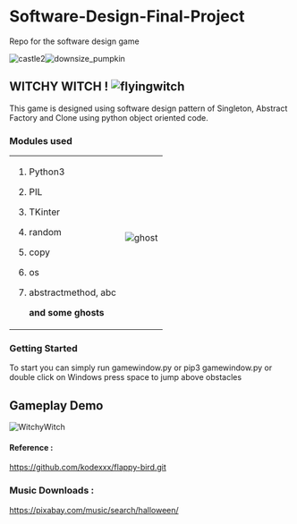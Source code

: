 # Software-Design-Final-Project
Repo for the software design game 

![castle2](https://user-images.githubusercontent.com/64002247/204157271-5495acdf-c640-4d48-8775-7021c3cd26b5.png)![downsize_pumpkin](https://user-images.githubusercontent.com/64002247/204156780-43e5bd58-2c12-476d-8c18-6c8562461912.png)


                                                                     

## WITCHY WITCH !  ![flyingwitch](https://user-images.githubusercontent.com/64002247/204156773-ed68f9be-5005-4474-b6f1-749620cde878.png)

This game is designed using software design pattern of Singleton, Abstract Factory and Clone using python object oriented code. 

### Modules used 
<table>
  <tr>
    <td>

1. Python3

2. PIL 
3. TKinter
4. random
5. copy
6. os
7. abstractmethod, abc

      **and some ghosts** </td><td>![ghost](https://user-images.githubusercontent.com/64002247/204157258-cbdc9081-eb1c-4cb1-979b-7ec0e5fc333c.png)
    </td></tr>
  </table>

### Getting Started

To start you can simply run gamewindow.py or pip3 gamewindow.py or double click on Windows
press space to jump above obstacles

## Gameplay Demo
![WitchyWitch](https://user-images.githubusercontent.com/64002247/204156728-2c521ced-b591-40b2-9d6b-2c0d9b42c4ca.gif)


#### Reference :
https://github.com/kodexxx/flappy-bird.git

### Music Downloads :
https://pixabay.com/music/search/halloween/



